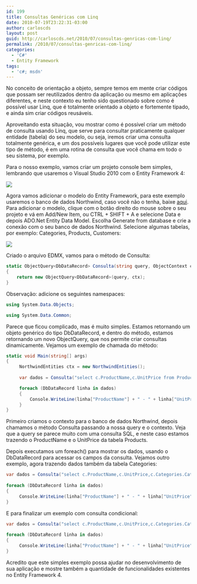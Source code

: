 ```yaml
---
id: 199
title: Consultas Genéricas com Linq
date: 2010-07-19T23:22:31-03:00
author: carloscds
layout: post
guid: http://carloscds.net/2010/07/consultas-genricas-com-linq/
permalink: /2010/07/consultas-genricas-com-linq/
categories:
  - 'C#'
  - Entity Framework
tags:
  - 'c#; msdn'
---
```

No conceito de orientação a objeto, sempre temos em mente criar códigos que possam ser reutilizados dentro da aplicação ou mesmo em aplicações diferentes, e neste contexto eu tenho sido questionado sobre como é possível usar Linq, que é totalmente orientado a objeto e fortemente tipado, e ainda sim criar códigos reusáveis.

Aproveitando esta situação, vou mostrar como é possível criar um método de consulta usando Linq, que serve para consultar praticamente qualquer entidade (tabela) do seu modelo, ou seja, iremos criar uma consulta totalmente genérica, e um dos possíveis lugares que você pode utilizar este tipo de método, é em uma rotina de consulta que você chama em todo o seu sistema, por exemplo.

Para o nosso exemplo, vamos criar um projeto console bem simples, lembrando que usaremos o Visual Studio 2010 com o Entity Framework 4:

![]( wp-content/uploads/2010/07/image.png)

Agora vamos adicionar o modelo do Entity Framework, para este exemplo usaremos o banco de dados Northwind, caso você não o tenha, baixe [aqui](http://www.microsoft.com/downloads/details.aspx?familyid=06616212-0356-46a0-8da2-eebc53a68034&displaylang=en). Para adicionar o modelo, clique com o botão direito do mouse sobre o seu projeto e vá em Add/New Item, ou CTRL + SHIFT + A e selecione Data e depois ADO.Net Entity Data Model. Escolha Generate from database e crie a conexão com o seu banco de dados Northwind. Selecione algumas tabelas, por exemplo: Categories, Products, Customers:</font>

![]( wp-content/uploads/2010/07/image1.png)

Criado o arquivo EDMX, vamos para o método de Consulta:

```csharp
static ObjectQuery<DbDataRecord> Consulta(string query, ObjectContext ctx)
{
    return new ObjectQuery<DbDataRecord>(query, ctx);
}
```
Observação: adicione os seguintes namespaces:

```csharp
using System.Data.Objects;

using System.Data.Common;
```

Parece que ficou complicado, mas é muito simples. Estamos retornando um objeto genérico do tipo DbDataRecord, e dentro do método, estamos retornando um novo ObjectQuery, que nos permite criar consultas dinamicamente. Vejamos um exemplo de chamada do método:

```csharp
static void Main(string[] args)
{
     NorthwindEntities ctx = new NorthwindEntities();
  
     var dados = Consulta("select c.ProductName,c.UnitPrice from Products as c" , ctx);

     foreach (DbDataRecord linha in dados)
     {
         Console.WriteLine(linha["ProductName"] + " - " + linha["UnitPrice"]);
     }
}
```

Primeiro criamos o contexto para o banco de dados Northwind, depois chamamos o método Consulta passando a nossa query e o contexto. Veja que a query se parece muito com uma consulta SQL, e neste caso estamos trazendo o ProductName e o UnitPrice da tabela Products.

Depois executamos um foreach() para mostrar os dados, usando o DbDataRecord para acessar os campos da consulta. Vejamos outro exemplo, agora trazendo dados também da tabela Categories:

```csharp
var dados = Consulta("select c.ProductName,c.UnitPrice,c.Categories.CategoryName from Products as c" , ctx);
  
foreach (DbDataRecord linha in dados)
{
     Console.WriteLine(linha["ProductName"] + " - " + linha["UnitPrice"]+" - "+linha["CategoryName"]);
}
```

E para finalizar um exemplo com consulta condicional:

```csharp
var dados = Consulta("select c.ProductName,c.UnitPrice,c.Categories.CategoryName from Products as c where c.UnitPrice < 10" , ctx);
  
foreach (DbDataRecord linha in dados)
{
     Console.WriteLine(linha["ProductName"] + " - " + linha["UnitPrice"]+" - "+linha["CategoryName"]);
}
```

Acredito que este simples exemplo possa ajudar no desenvolvimento de sua aplicação e mostre também a quantidade de funcionalidades existentes no Entity Framework 4.
